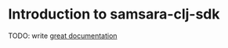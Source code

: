 # Introduction to samsara-clj-sdk

TODO: write [great documentation](http://jacobian.org/writing/great-documentation/what-to-write/)
